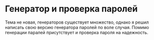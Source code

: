 <h1>Генератор и проверка паролей</h1>
<text>Тема не новая, генераторов существует множество, однако я решил написать свою версию генератора паролей по воле случая.</text>
<text>Помимо генерации паралей присутствует и проверка пароля на надежность.</text>

